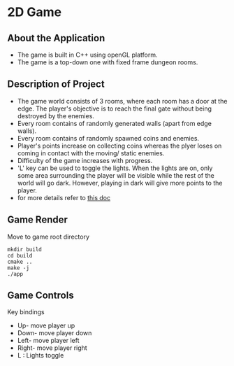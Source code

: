# 2D Game

## About the Application
- The game is built in C++ using openGL platform.
- The game is a top-down one with fixed frame dungeon rooms.

## Description of Project
- The game world consists of 3 rooms, where each room has a door at the edge. The player's objective is to reach the final gate without being destroyed by the enemies.
- Every room contains of randomly generated walls (apart from edge walls).
- Every room contains of randomly spawned coins and enemies.
- Player's points increase on collecting coins whereas the plyer loses on coming in contact with the moving/ static enemies.
- Difficulty of the game increases with progress.
- 'L' key can be used to toggle the lights. When the lights are on, only some area surrounding the player will be visible while the rest of the world will go dark. However, playing in dark will give more points to the player.
- for more details refer to [this doc](Escape-man.pdf)

## Game Render

Move to game root directory

    mkdir build
    cd build
    cmake ..
    make -j
    ./app    

## Game Controls

Key bindings
- Up- move player up
- Down- move player down
- Left- move player left
- Right- move player right
- L : Lights toggle

